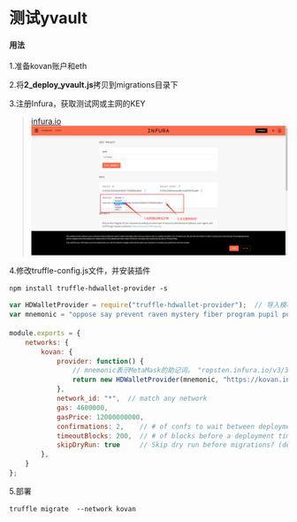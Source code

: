 # 测试yvault

#### 用法

1.准备kovan账户和eth

2.将**2_deploy_yvault.js**拷贝到migrations目录下

3.注册Infura，获取测试网或主网的KEY

> [infura.io](https://infura.io)
![infura](../res/img/infura.jpg)

4.修改truffle-config.js文件，并安装插件

```shell script
npm install truffle-hdwallet-provider -s
```

```js
var HDWalletProvider = require("truffle-hdwallet-provider");  // 导入模块
var mnemonic = "oppose say prevent raven mystery fiber program pupil poverty else pill enact";  //MetaMask的助记词。

module.exports = {
  	networks: {
        kovan: {
            provider: function() {
                // mnemonic表示MetaMask的助记词。 "ropsten.infura.io/v3/33..."表示Infura上的项目id
                return new HDWalletProvider(mnemonic, "https://kovan.infura.io/v3/xxxxxx", 0);
            },
            network_id: "*",  // match any network
            gas: 4600000,
            gasPrice: 12000000000,
            confirmations: 2,    // # of confs to wait between deployments. (default: 0)
            timeoutBlocks: 200,  // # of blocks before a deployment times out  (minimum/default: 50)
            skipDryRun: true     // Skip dry run before migrations? (default: false for public nets )
        },
  	}
};
```

5.部署
```shell script
truffle migrate  --network kovan
```


